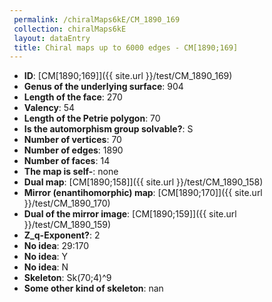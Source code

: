 ```yaml
--- 
 permalink: /chiralMaps6kE/CM_1890_169 
 collection: chiralMaps6kE
 layout: dataEntry
 title: Chiral maps up to 6000 edges - CM[1890;169]
---
```


- **ID**: [CM[1890;169]]({{ site.url }}/test/CM_1890_169)
- **Genus of the underlying surface**: 904
- **Length of the face**: 270
- **Valency**: 54
- **Length of the Petrie polygon**: 70
- **Is the automorphism group solvable?**: S
- **Number of vertices**: 70
- **Number of edges**: 1890
- **Number of faces**: 14
- **The map is self-**: none
- **Dual map**: [CM[1890;158]]({{ site.url }}/test/CM_1890_158)
- **Mirror (enantihomorphic) map**: [CM[1890;170]]({{ site.url }}/test/CM_1890_170)
- **Dual of the mirror image**: [CM[1890;159]]({{ site.url }}/test/CM_1890_159)
- **Z_q-Exponent?**: 2
- **No idea**:  29:170
- **No idea**: Y
- **No idea**: N
- **Skeleton**: Sk(70;4)^9
- **Some other kind of skeleton**: nan
